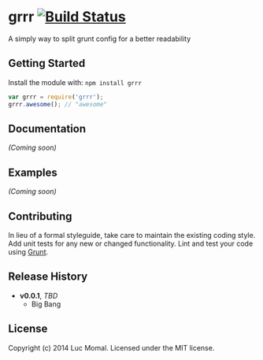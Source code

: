 # grrr [![Build Status](https://secure.travis-ci.org/LucM/grrr.png?branch=master)](http://travis-ci.org/LucM/grrr)

A simply way to split grunt config for a better readability

## Getting Started
Install the module with: `npm install grrr`

```javascript
var grrr = require('grrr');
grrr.awesome(); // "awesome"
```

## Documentation
_(Coming soon)_

## Examples
_(Coming soon)_

## Contributing
In lieu of a formal styleguide, take care to maintain the existing coding style. Add unit tests for any new or changed functionality. Lint and test your code using [Grunt](http://gruntjs.com/).

## Release History
- **v0.0.1**, *TBD*
    - Big Bang
    
## License
Copyright (c) 2014 Luc Momal. Licensed under the MIT license.
